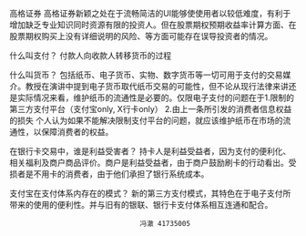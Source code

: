 高格证券
高格证券新颖之处在于流畅简洁的UI能够使使用者以较低难度，有利于增加缺乏专业知识同时资源有限的投资人。但在股票期权预期收益率计算方面、在股票期权购买上没有详细说明的风险、等方面可能存在误导投资者的情况。

什么叫支付？
付款人向收款人转移货币的过程

什么叫货币？
包括纸币、电子货币、实物、数字货币等一切可用于支付的交易媒介。教授在演讲中提到电子货币取代纸币交易的可能性，但不论从现行法律来讲还是实际情况来看，维护纸币的流通性是必要的。仅限电子支付的问题在于1.限制的第三方支付平台（支付宝only, X行卡only）
             2.由上一条所引发的消费者信息权益的损失
个人认为如果不能解决限制支付平台的问题，就应该维护纸币在市场的流通性，以保障消费者的权益。

在银行卡交易中，谁是利益受害者？
持卡人是利益受益者，因为支付的便利化、相关福利及商户商品评价。商户是利益受益者，由于商户鼓励刷卡的行动看出。受损者是不用卡的消费者，由于他们承担了银行系统成本。

支付宝在支付体系内存在的模式？
新的第三方支付模式，其特色在于电子支付所带来的使用的便利性。并与旧有的银联、银行卡支付体系相互连通和配合。

                                    冯澈 41735005

